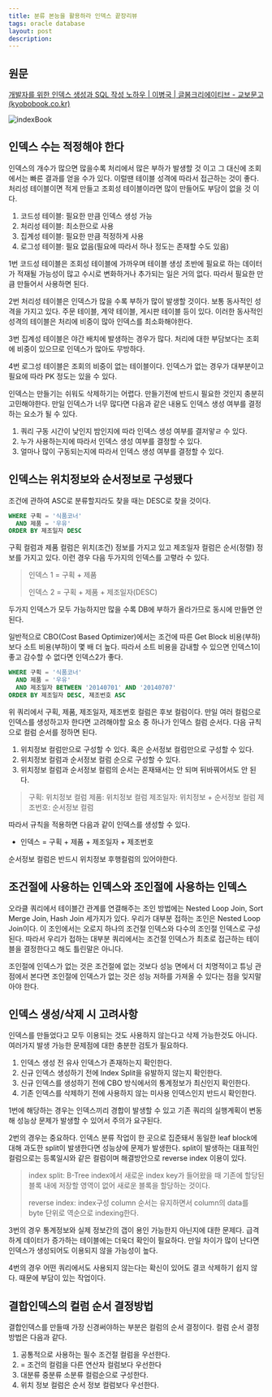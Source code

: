 ```yaml
---
title: 분류 본능을 활용하라 인덱스 끝장리뷰
tags: oracle database
layout: post
description:
---
```


## 원문

[개발자를 위한 인덱스 생성과 SQL 작성 노하우 | 이병국 | 글봄크리에이티브 - 교보문고 (kyobobook.co.kr)](http://www.kyobobook.co.kr/product/detailViewKor.laf?ejkGb=KOR&mallGb=KOR&barcode=9788996560081)

![indexBook](https://user-images.githubusercontent.com/37204770/176987914-9581fbc2-b19f-4876-bd33-8ea793fbf002.jpg)

## 인덱스 수는 적정해야 한다

인덱스의 개수가 많으면 많을수록 처리에서 많은 부하가 발생할 것 이고 그 대신에 조회에서는 빠른 결과를 얻을 수가 있다. 이럴땐 테이블 성격에 따라서 접근하는 것이 좋다. 처리성 테이블이면 적게 만들고 조회성 테이블이라면 많이 만들어도 부담이 없을 것 이다.

1. 코드성 테이블: 필요한 만큼 인덱스 생성 가능
2. 처리성 테이블: 최소한으로 사용
3. 집계성 테이블: 필요한 만큼 적정하게 사용
4. 로그성 테이블: 필요 없음(필요에 따라서 하나 정도는 존재할 수도 있음)

1번 코드성 테이블은 조회성 테이블에 가까우며 테이블 생성 초반에 필요로 하는 데이터가 적재될 가능성이 많고 수시로 변화하거나 추가되는 일은 거의 없다. 따라서 필요한 만큼 만들어서 사용하면 된다.

2번 처리성 테이블은 인덱스가 많을 수록 부하가 많이 발생할 것이다. 보통 동사적인 성격을 가지고 있다. 주문 테이블, 계약 테이블, 게시판 테이블 등이 있다. 이러한 동사적인 성격의 테이블은 처리에 비중이 많아 인덱스를 최소화해야한다.

3번 집계성 테이블은 야간 배치에 발생하는 경우가 많다. 처리에 대한 부담보다는 조회에 비중이 있으므로 인덱스가 많아도 무방하다.

4번 로그성 테이블은 조회의 비중이 없는 테이블이다. 인덱스가 없는 경우가 대부분이고 필요에 따라 PK 정도는 있을 수 있다.

인덱스는 만들기는 쉬워도 삭제하기는 어렵다. 만들기전에 반드시 필요한 것인지 충분히 고민해야한다. 만일 인덱스가 너무 많다면 다음과 같은 내용도 인덱스 생성 여부를 결정하는 요소가 될 수 있다.

1. 쿼리 구동 시간이 낮인지 밤인지에 따라 인덱스 생성 여부를 결저앟ㄹ 수 있다.
2. 누가 사용하는지에 따라서 인덱스 생성 여부를 결정할 수 있다.
3. 얼마나 많이 구동되는지에 따라서 인덱스 생성 여부를 결정할 수 있다.

## 인덱스는 위치정보와 순서정보로 구성됐다

조건에 관하여 ASC로 분류할지라도 찾을 때는 DESC로 찾을 것이다.

```sql
WHERE 구획 = '식품코너'
  AND 제품 = '우유'
ORDER BY 제조일자 DESC
```

구획 컬럼과 제품 컬럼은 위치(조건) 정보를 가지고 있고 제조일자 컬럼은 순서(정렬) 정보를 가지고 있다. 이런 경우 다음 두가지의 인덱스를 고렿라 수 있다.

>인덱스 1 = 구획 + 제품
>
>인덱스 2 = 구획 + 제품 + 제조일자(DESC)

두가지 인덱스가 모두 가능하지만 많을 수록 DB에 부하가 올라가므로 동시에 만들면 안된다.

일반적으로 CBO(Cost Based Optimizer)에서는 조건에 따른 Get Block 비용(부하)보다 소트 비용(부하)이 몇 배 더 높다. 따라서 소트 비용을 감내할 수 있으면 인덱스1이 좋고 감수할 수 없다면 인덱스2가 좋다.

```sql
WHERE 구획 = '식품코너'
  AND 제품 = '우유'
  AND 제조일자 BETWEEN '20140701' AND '20140707'
ORDER BY 제조일자 DESC, 제조번호 ASC
```

위 쿼리에서 구획, 제품, 제조일자, 제조번호 컬럼은 후보 컬럼이다. 만일 여러 컬럼으로 인덱스를 생성하고자 한다면 고려해야할 요소 중 하나가 인덱스 컬럼 순서다. 다음 규칙으로 컬럼 순서를 정하면 된다.

1. 위치정보 컬럼만으로 구성할 수 있다. 혹은 순서정보 컬럼만으로 구성할 수 있다.
2. 위치정보 컬럼과 순서정보 컬럼 순으로 구성할 수 있다.
3. 위치정보 컬럼과 순서정보 컬럼의 순서는 혼재돼서는 안 되며 뒤바꿔어서도 안 된다.

> 구획: 위치정보 컬럼
> 제품: 위치정보 컬럼
> 제조일자: 위치정보 + 순서정보 컬럼
> 제조번호: 순서정보 컬럼

따라서 규칙을 적용하면 다음과 같이 인덱스를 생성할 수 있다.

- 인덱스 = 구획 + 제품 + 제조일자 + 제조번호

순서정보 컬럼은 반드시 위치정보 후행컬럼의 있어야한다.

## 조건절에 사용하는 인덱스와 조인절에 사용하는 인덱스

오라클 쿼리에서 테이블간 관계를 연결해주는 조인 방법에는 Nested Loop Join, Sort Merge Join, Hash Join 세가지가 있다. 우리가 대부분 접하는 조인은 Nested Loop Join이다. 이 조인에서는 오로지 하나의 조건절 인덱스와 다수의 조인절 인덱스로 구성된다. 따라서 우리가 접하는 대부분 쿼리에서는 조건절 인덱스가 최초로 접근하는 테이블을 결정한다고 해도 틀린말은 아니다.

조인절에 인덱스가 없는 것은 조건절에 없는 것보다 성능 면에서 더 치명적이고 튜닝 관점에서 본다면 조인절에 인덱스가 없는 것은 성능 저하를 가져올 수 있다는 점을 잊지말아야 한다.

## 인덱스 생성/삭제 시 고려사항

 인덱스를 만들었다고 모두 이용되는 것도 사용하지 않는다고 삭제 가능한것도 아니다. 여러가지 발생 가능한 문제점에 대한 충분한 검토가 필요하다.

1. 인덱스 생성 전 유사 인덱스가 존재하는지 확인한다.
2. 신규 인덱스 생성하기 전에 Index Split을 유발하지 않는지 확인한다.
3. 신규 인덱스를 생성하기 전에 CBO 방식에서의 통계정보가 최신인지 확인한다.
4. 기존 인덱스를 삭제하기 전에 사용하지 않는 미사용 인덱스인지 반드시 확인한다.

1번에 해당하는 경우는 인덱스끼리 경합이 발생할 수 있고 기존 쿼리의 실행계획이 변동해 성능상 문제가 발생할 수 있어서 주의가 요구된다.

2번의 경우는 중요하다. 인덱스 분류 작업이 한 곳으로 집준돼서 동일한 leaf block에 대해 과도한 split이 발생한다면 성능상에 문제가 발생한다. split이 발생하는 대표적인 컬럼으로는 등록일시와 같은 컬럼이며 해결방안으로 reverse index 이용이 있다.

> index split: B-Tree index에서 새로운 index key가 들어왔을 때 기존에 할당된 블록 내에 저장할 영역이 없어 새로운 블록을 할당하는 것이다.
>
> reverse index: index구성 column 순서는 유지하면서 column의 data를 byte 단위로 역순으로 indexing한다.

3번의 경우 통계정보와 실제 정보간의 갭이 용인 가능한지 아닌지에 대한 문제다. 급격하게 데이터가 증가하는 테이블에는 더욱더 확인이 필요하다. 만일 차이가 많이 난다면 인덱스가 생성되어도 이용되지 않을 가능성이 높다.

4번의 경우 어떤 쿼리에서도 사용되지 않는다는 확신이 있어도 결코 삭제하기 쉽지 않다. 때문에 부담이 있는 작업이다.

## 결합인덱스의 컬럼 순서 결정방법

결합인덱스를 만들때 가장 신경써야하는 부분은 컬럼의 순서 결정이다. 컬럼 순서 결정 방법은 다음과 같다.

1. 공통적으로 사용하는 필수 조건절 컬럼을 우선한다.
2. = 조건의 컬럼을 다른 연산자 컬럼보다 우선한다
3. 대분류 중분류 소분류 컬럼순으로 구성한다.
4. 위치 정보 컬럼은 순서 정보 컬럼보다 우선한다.